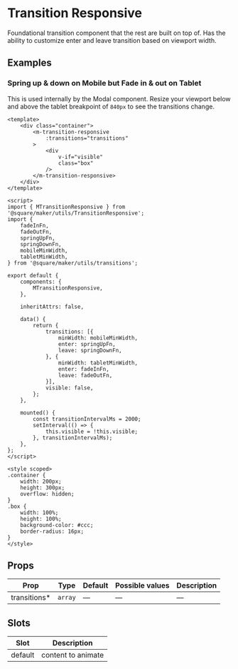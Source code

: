 # Transition Responsive

Foundational transition component that the rest are built on top of. Has the ability to customize enter and leave transition based on viewport width.

## Examples

### Spring up & down on Mobile but Fade in & out on Tablet

This is used internally by the Modal component. Resize your viewport below and above the tablet breakpoint of `840px` to see the transitions change.


```vue
<template>
	<div class="container">
		<m-transition-responsive
			:transitions="transitions"
		>
			<div
				v-if="visible"
				class="box"
			/>
		</m-transition-responsive>
	</div>
</template>

<script>
import { MTransitionResponsive } from '@square/maker/utils/TransitionResponsive';
import {
	fadeInFn,
	fadeOutFn,
	springUpFn,
	springDownFn,
	mobileMinWidth,
	tabletMinWidth,
} from '@square/maker/utils/transitions';

export default {
	components: {
		MTransitionResponsive,
	},

	inheritAttrs: false,

	data() {
		return {
			transitions: [{
				minWidth: mobileMinWidth,
				enter: springUpFn,
				leave: springDownFn,
			}, {
				minWidth: tabletMinWidth,
				enter: fadeInFn,
				leave: fadeOutFn,
			}],
			visible: false,
		};
	},

	mounted() {
		const transitionIntervalMs = 2000;
		setInterval(() => {
			this.visible = !this.visible;
		}, transitionIntervalMs);
	},
};
</script>

<style scoped>
.container {
	width: 200px;
	height: 300px;
	overflow: hidden;
}
.box {
	width: 100%;
	height: 100%;
	background-color: #ccc;
	border-radius: 16px;
}
</style>
```

<!-- api-tables:start -->
## Props

| Prop         | Type    | Default | Possible values | Description |
| ------------ | ------- | ------- | --------------- | ----------- |
| transitions* | `array` | —       | —               | —           |


## Slots

| Slot    | Description        |
| ------- | ------------------ |
| default | content to animate |
<!-- api-tables:end -->
